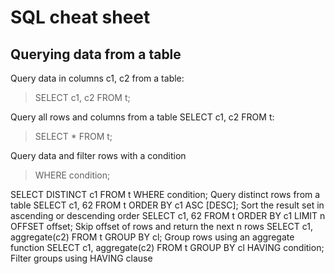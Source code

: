 # SQL cheat sheet

## Querying data from a table
Query data in columns c1, c2 from a table:
> SELECT c1, c2 FROM t;

Query all rows and columns from a table SELECT c1, c2 FROM t:
> SELECT * FROM t;

Query data and filter rows with a condition
> WHERE condition;

SELECT DISTINCT c1 FROM t
WHERE condition;
Query distinct rows from a table
SELECT c1, 62 FROM t
ORDER BY c1 ASC [DESC]; Sort the result set in ascending or descending
order
SELECT c1, 62 FROM t
ORDER BY c1
LIMIT n OFFSET offset;
Skip offset of rows and return the next n rows
SELECT c1, aggregate(c2)
FROM t
GROUP BY cl;
Group rows using an aggregate function
SELECT c1, aggregate(c2)
FROM t
GROUP BY cl
HAVING condition;
Filter groups using HAVING clause
